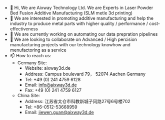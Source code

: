 - 👋 Hi, We are Aixway Technology Ltd. We are Experts in Laser Powder Bed Fusion Additive Manufacturing (SLM metle 3d printing)
- 👀 We are interested in promoting additive manufacturing and help the industry to produce metal parts with higher quality / performance / cost-effectiveness
- 🌱 We are currently working on automating our data prepration pipelines
- 💞️ We are looking to collaborate on Advanced / High percision manufacturing projects with our technology knowhow and menufactoring as a service
- 📫 How to reach us:
  - Germany Site:
    - Website: aixway3d.de
    - Address: Campus boulevard 79， 52074 Aachen Germany
    - Tel: +49 (0) 241 4759 6128
    - Email: info@aixway3d.de
    - Fax: +49 (0) 241 4759 6127
  - China Site:
    - Address: 江苏省太仓市科教新城子冈路27号6号楼702
    - Tel: +86-0512-53668959 
    - Email: jiewen.guan@aixway3d.de
<!---
Aixway/Aixway is a ✨ special ✨ repository because its `README.md` (this file) appears on your GitHub profile.
You can click the Preview link to take a look at your changes.
--->
